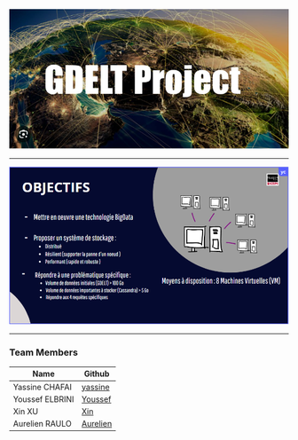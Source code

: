 <img title="" src="photo.png" alt="" style="zoom:200%;" data-align="center">

****

<img title="" src="objectif.png" alt="96741f3f-6a94-4881-afc8-8fe3203cbdd1" data-align="center" style="zoom:200%;">

***

### Team Members

| Name            | Github                                       |
| --------------- | -------------------------------------------- |
| Yassine CHAFAI  | [yassine](https://github.com/ychafai93)      |
| Youssef ELBRINI | [Youssef](https://github.com/y0ussefElbrini) |
| Xin XU          | [Xin](https://github.com/BGD23-xin)          |
| Aurelien RAULO  | [Aurelien](https://github.com/Aurelienraulo) |
